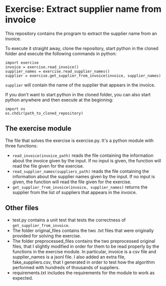 # Exercise: Extract supplier name from invoice

This repository contains the program to extract the supplier name from an invoice.

To execute it straight away, clone the repository, start python in the cloned folder and execute the following commands in python:

```
import exercise
invoice = exercise.read_invoice()
supplier_names = exercise.read_supplier_names()
supplier = exercise.get_supplier_from_invoice(invoice, supplier_names)
```

`supplier` will contain the name of the supplier that appears in the invoice.

If you don't want to start python in the cloned folder, you can also start python anywhere and then execute at the beginning:
```
import os
os.chdir(path_to_cloned_repository)
```

## The exercise module

The file that solves the exercise is exercise.py. It's a python module with three functions:
- `read_invoice(invoice_path)` reads the file containing the information about the invoice given by the input. If no input is given, the function will read the file given for the exercise.
- `read_supplier_names(suppliers_path)` reads the file containing the information about the supplier names given by the input. If no input is given, the function will read the file given for the exercise.
- `get_supplier_from_invoice(invoice, supplier_names)` returns the supplier from the list of suppliers that appears in the invoice.

## Other files

- test.py contains a unit test that tests the correctness of `get_supplier_from_invoice`.
- The folder original_files contains the two .txt files that were originally provided for solving the exercise.
- The folder preprocessed_files contains the two preprocessed original files, that I slightly modified in order for them to be read properly by the functions in the exercise module. In particular, invoice is a csv file and supplier_names is a jsonl file. I also added an extra file, fake_suppliers.csv, that I generated in order to test how the algorithm performed with hundreds of thousands of suppliers.
- requirements.txt includes the requirements for the module to work as expected.
